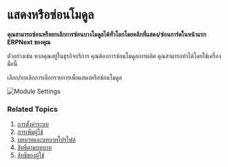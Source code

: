 <!-- add-breadcrumbs -->
# แสดงหรือซ่อนโมดูล

**คุณสามารถซ่อนหรือยกเลิกการซ่อนบางโมดูลได้ทั่วโลกโดยคลิกที่แสดง/ซ่อนการ์ดในหน้าแรก ERPNext ของคุณ**

ตัวอย่างเช่น หากคุณอยู่ในธุรกิจบริการ คุณต้องการซ่อนโมดูลการผลิต คุณสามารถทำได้โดยใช้เครื่องมือนี้

เลือก/ยกเลิกการเลือกรายการเพื่อแสดงหรือซ่อนโมดูล

<img class="screenshot" alt="Module Settings" src="{{docs_base_url}}/assets/img/setup/settings/show-hide-modules.gif">


### Related Topics
1. [การตั้งค่าระบบ](/docs/user/manual/th/setting-up/settings/system-settings)
1. [การเพิ่มผู้ใช้](/docs/user/manual/th/setting-up/users-and-permissions/adding-users)
1. [บทบาทและบทบาทโปรไฟล์](/docs/user/manual/th/setting-up/users-and-permissions/role-and-role-profile)
1. [สิทธิ์ตามบทบาท](/docs/user/manual/th/setting-up/users-and-permissions/role-based-permissions)
1. [สิทธิ์ของผู้ใช้](/docs/user/manual/th/setting-up/users-and-permissions/user-permissions)

